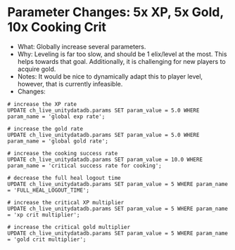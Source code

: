 # Parameter Changes: 5x XP, 5x Gold, 10x Cooking Crit

* What: Globally increase several parameters.
* Why: Leveling is far too slow, and should be 1 elix/level at the most. This helps towards that goal. Additionally, it is challenging for new players to acquire gold.
* Notes: It would be nice to dynamically adapt this to player level, however, that is currently infeasible.
* Changes:
```
# increase the XP rate
UPDATE ch_live_unitydatadb.params SET param_value = 5.0 WHERE param_name = 'global exp rate';

# increase the gold rate
UPDATE ch_live_unitydatadb.params SET param_value = 5.0 WHERE param_name = 'global gold rate';

# increase the cooking success rate
UPDATE ch_live_unitydatadb.params SET param_value = 10.0 WHERE param_name = 'critical success rate for cooking';

# decrease the full heal logout time
UPDATE ch_live_unitydatadb.params SET param_value = 5 WHERE param_name = 'FULL_HEAL_LOGOUT_TIME';

# increase the critical XP multiplier
UPDATE ch_live_unitydatadb.params SET param_value = 5 WHERE param_name = 'xp crit multiplier';

# increase the critical gold multiplier
UPDATE ch_live_unitydatadb.params SET param_value = 5 WHERE param_name = 'gold crit multiplier';
```
